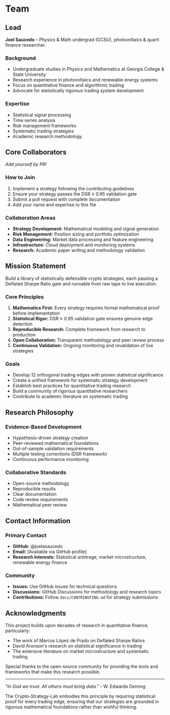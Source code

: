 # Team

## Lead
**Joel Saucedo** – Physics & Math undergrad (GCSU), photovoltaics & quant finance researcher.

### Background
- Undergraduate studies in Physics and Mathematics at Georgia College & State University
- Research experience in photovoltaics and renewable energy systems
- Focus on quantitative finance and algorithmic trading
- Advocate for statistically rigorous trading system development

### Expertise
- Statistical signal processing
- Time series analysis
- Risk management frameworks
- Systematic trading strategies
- Academic research methodology

## Core Collaborators
*Add yourself by PR!*

### How to Join
1. Implement a strategy following the contributing guidelines
2. Ensure your strategy passes the DSR ≥ 0.95 validation gate
3. Submit a pull request with complete documentation
4. Add your name and expertise to this file

### Collaboration Areas
- **Strategy Development:** Mathematical modeling and signal generation
- **Risk Management:** Position sizing and portfolio optimization
- **Data Engineering:** Market data processing and feature engineering
- **Infrastructure:** Cloud deployment and monitoring systems
- **Research:** Academic paper writing and methodology validation

## Mission Statement

Build a library of statistically defensible crypto strategies, each passing a Deflated Sharpe Ratio gate and runnable from raw tape to live execution.

### Core Principles
1. **Mathematics First:** Every strategy requires formal mathematical proof before implementation
2. **Statistical Rigor:** DSR ≥ 0.95 validation gate ensures genuine edge detection
3. **Reproducible Research:** Complete framework from research to production
4. **Open Collaboration:** Transparent methodology and peer review process
5. **Continuous Validation:** Ongoing monitoring and revalidation of live strategies

### Goals
- Develop 12 orthogonal trading edges with proven statistical significance
- Create a unified framework for systematic strategy development
- Establish best practices for quantitative trading research
- Build a community of rigorous quantitative researchers
- Contribute to academic literature on systematic trading

## Research Philosophy

### Evidence-Based Development
- Hypothesis-driven strategy creation
- Peer-reviewed mathematical foundations
- Out-of-sample validation requirements
- Multiple testing corrections (DSR framework)
- Continuous performance monitoring

### Collaborative Standards
- Open-source methodology
- Reproducible results
- Clear documentation
- Code review requirements
- Mathematical peer review

## Contact Information

### Primary Contact
- **GitHub:** @joelasaucedo
- **Email:** [Available via GitHub profile]
- **Research Interests:** Statistical arbitrage, market microstructure, renewable energy finance

### Community
- **Issues:** Use GitHub issues for technical questions
- **Discussions:** GitHub Discussions for methodology and research topics
- **Contributions:** Follow `docs/CONTRIBUTING.md` for strategy submissions

## Acknowledgments

This project builds upon decades of research in quantitative finance, particularly:
- The work of Marcos López de Prado on Deflated Sharpe Ratios
- David Aronson's research on statistical significance in trading
- The extensive literature on market microstructure and systematic trading

Special thanks to the open-source community for providing the tools and frameworks that make this research possible.

---

*"In God we trust. All others must bring data."* - W. Edwards Deming

The Crypto-Strategy-Lab embodies this principle by requiring statistical proof for every trading edge, ensuring that our strategies are grounded in rigorous mathematical foundations rather than wishful thinking.
